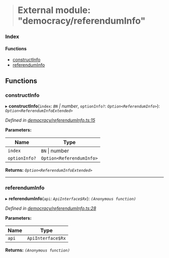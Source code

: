> # External module: "democracy/referendumInfo"

### Index

#### Functions

* [constructInfo](_democracy_referenduminfo_.md#constructinfo)
* [referendumInfo](_democracy_referenduminfo_.md#referenduminfo)

## Functions

###  constructInfo

▸ **constructInfo**(`index`: *`BN` | number*, `optionInfo?`: *`Option<ReferendumInfo>`*): *`Option<ReferendumInfoExtended>`*

*Defined in [democracy/referendumInfo.ts:15](https://github.com/polkadot-js/api/blob/7229a5f/packages/api-derive/src/democracy/referendumInfo.ts#L15)*

**Parameters:**

Name | Type |
------ | ------ |
`index` | `BN` \| number |
`optionInfo?` | `Option<ReferendumInfo>` |

**Returns:** *`Option<ReferendumInfoExtended>`*

___

###  referendumInfo

▸ **referendumInfo**(`api`: *`ApiInterface$Rx`*): *`(Anonymous function)`*

*Defined in [democracy/referendumInfo.ts:28](https://github.com/polkadot-js/api/blob/7229a5f/packages/api-derive/src/democracy/referendumInfo.ts#L28)*

**Parameters:**

Name | Type |
------ | ------ |
`api` | `ApiInterface$Rx` |

**Returns:** *`(Anonymous function)`*